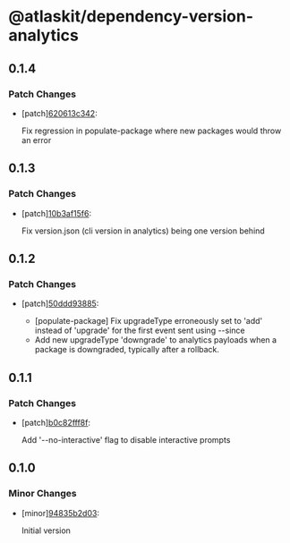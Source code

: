 # @atlaskit/dependency-version-analytics

## 0.1.4

### Patch Changes

- [patch][620613c342](https://bitbucket.org/atlassian/atlaskit-mk-2/commits/620613c342):

  Fix regression in populate-package where new packages would throw an error

## 0.1.3

### Patch Changes

- [patch][10b3af15f6](https://bitbucket.org/atlassian/atlaskit-mk-2/commits/10b3af15f6):

  Fix version.json (cli version in analytics) being one version behind

## 0.1.2

### Patch Changes

- [patch][50ddd93885](https://bitbucket.org/atlassian/atlaskit-mk-2/commits/50ddd93885):

  - [populate-package] Fix upgradeType erroneously set to 'add' instead of 'upgrade' for the first event sent using --since
  - Add new upgradeType 'downgrade' to analytics payloads when a package is downgraded, typically after a rollback.

## 0.1.1

### Patch Changes

- [patch][b0c82fff8f](https://bitbucket.org/atlassian/atlaskit-mk-2/commits/b0c82fff8f):

  Add '--no-interactive' flag to disable interactive prompts

## 0.1.0

### Minor Changes

- [minor][94835b2d03](https://bitbucket.org/atlassian/atlaskit-mk-2/commits/94835b2d03):

  Initial version
